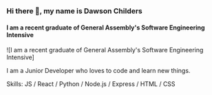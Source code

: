 ### Hi there 👋, my name is Dawson Childers
#### I am a recent graduate of General Assembly's Software Engineering Intensive
![I am a recent graduate of General Assembly's Software Engineering Intensive]

I am a Junior Developer who loves to code and learn new things. 

Skills: JS / React / Python / Node.js / Express / HTML / CSS




